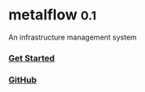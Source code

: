 # metalflow <small>0.1</small>

An infrastructure management system



### [Get Started](en-us/quick-start)



### [GitHub](https://github.com/devops-metalflow)
